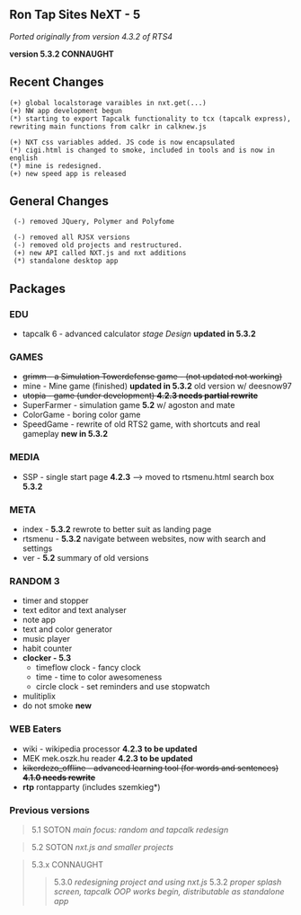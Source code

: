

## Ron Tap Sites NeXT - 5 
*Ported originally from version 4.3.2 of RTS4*

**version 5.3.2 CONNAUGHT** 

## Recent Changes
```
(+) global localstorage varaibles in nxt.get(...)
(+) NW app development begun
(*) starting to export Tapcalk functionality to tcx (tapcalk express), rewriting main functions from calkr in calknew.js 

(+) NXT css variables added. JS code is now encapsulated
(*) cigi.html is changed to smoke, included in tools and is now in english
(*) mine is redesigned.
(+) new speed app is released

```

## General Changes
```
 (-) removed JQuery, Polymer and Polyfome

 (-) removed all RJSX versions
 (-) removed old projects and restructured.
 (+) new API called NXT.js and nxt additions
 (*) standalone desktop app
```

## Packages
### EDU
* tapcalk 6 - advanced calculator _stage Design_ **updated in 5.3.2**

### GAMES 

* ~~grimm - a Simulation Towerdefense game - (not updated not working)~~
* mine - Mine game (finished) **updated in 5.3.2** old version w/ deesnow97
* ~~utopia - game  (under development) **4.2.3 needs partial rewrite**~~
* SuperFarmer - simulation game **5.2** w/ agoston and mate
* ColorGame - boring color game
* SpeedGame - rewrite of old RTS2 game, with shortcuts and real gameplay **new in 5.3.2**

### MEDIA
* SSP  - single start page  **4.2.3** --> moved to rtsmenu.html search box **5.3.2**

### META 
* index -  **5.3.2** rewrote to better suit as landing page
* rtsmenu - **5.3.2** navigate between websites, now with search and settings
* ver - **5.2** summary of old versions

### RANDOM 3 
* timer and stopper
* text editor and text analyser
* note app
* text and color generator
* music player
* habit counter
* **clocker - 5.3**
  * timeflow clock -  fancy clock
  * time - time to color awesomeness
  * circle clock - set reminders and use stopwatch
* mulitiplix
* do not smoke **new**

### WEB Eaters  
* wiki - wikipedia processor **4.2.3 to be updated**
* MEK mek.oszk.hu reader **4.2.3 to be updated**
* ~~kikerdezo_offline - advanced learning tool (for words and sentences) **4.1.0 needs rewrite**~~
* **rtp** rontapparty (includes szemkieg*)

 
### Previous versions
> 5.1 SOTON _main focus: random and tapcalk redesign_

> 5.2 SOTON _nxt.js and smaller projects_

> 5.3.x CONNAUGHT
>> 5.3.0 _redesigning project and using nxt.js_
>> 5.3.2 _proper splash screen, tapcalk OOP works begin, distributable as standalone app_






